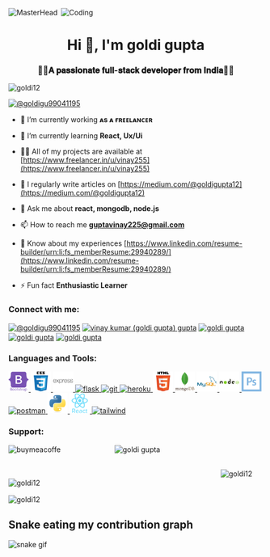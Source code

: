 ![MasterHead](https://lh5.googleusercontent.com/AAZTxIy-eI4dDH-wVa95At-e-1pCQZeFsc4zf2WQcVuUVX8oIUbuUIfBofyWd-JwalnaIslxtu7x4xgiQb4q4rcfZpPZBX_DASbzyKirnLXc2TODNZuLCxv_EWJmeivIfE0g7VL4)
<img align="right" alt="Coding" width="400" src="https://cdn.dribbble.com/users/2344801/screenshots/4774578/alphatestersanimation2.gif">


<h1 align="center">Hi 👋, I'm goldi gupta</h1>
<h3 align="center">👨‍💻𝐀 𝐩𝐚𝐬𝐬𝐢𝐨𝐧𝐚𝐭𝐞 𝐟𝐮𝐥𝐥-𝐬𝐭𝐚𝐜𝐤 𝐝𝐞𝐯𝐞𝐥𝐨𝐩𝐞𝐫 𝐟𝐫𝐨𝐦 𝐈𝐧𝐝𝐢𝐚👨‍💻</h3>

<p align="left"> <img src="https://komarev.com/ghpvc/?username=goldi12&label=Profile%20views&color=0e75b6&style=flat" alt="goldi12" /> </p>

<p align="left"> <a href="https://twitter.com/@goldigu99041195" target="blank"><img src="https://img.shields.io/twitter/follow/@goldigu99041195?logo=twitter&style=for-the-badge" alt="@goldigu99041195" /></a> </p>

- 🔭 I’m currently working **ᴀs ᴀ ғʀᴇᴇʟᴀɴᴄᴇʀ**

- 🌱 I’m currently learning **React, Ux/Ui**

- 👨‍💻 All of my projects are available at [https://www.freelancer.in/u/vinay255](https://www.freelancer.in/u/vinay255)

- 📝 I regularly write articles on [https://medium.com/@goldigupta12](https://medium.com/@goldigupta12)

- 💬 Ask me about **react, mongodb, node.js**

- 📫 How to reach me **guptavinay225@gmail.com**

- 📄 Know about my experiences [https://www.linkedin.com/resume-builder/urn:li:fs_memberResume:29940289/](https://www.linkedin.com/resume-builder/urn:li:fs_memberResume:29940289/)

- ⚡ Fun fact **Enthusiastic Learner**

<h3 align="left">Connect with me:</h3>
<p align="left">
<a href="https://twitter.com/@goldigu99041195" target="blank"><img align="center" src="https://raw.githubusercontent.com/rahuldkjain/github-profile-readme-generator/master/src/images/icons/Social/twitter.svg" alt="@goldigu99041195" height="30" width="40" /></a>
<a href="https://linkedin.com/in/vinay kumar (goldi gupta) gupta" target="blank"><img align="center" src="https://raw.githubusercontent.com/rahuldkjain/github-profile-readme-generator/master/src/images/icons/Social/linked-in-alt.svg" alt="vinay kumar (goldi gupta) gupta" height="30" width="40" /></a>
<a href="https://fb.com/goldi gupta" target="blank"><img align="center" src="https://raw.githubusercontent.com/rahuldkjain/github-profile-readme-generator/master/src/images/icons/Social/facebook.svg" alt="goldi gupta" height="30" width="40" /></a>
<a href="https://medium.com/goldi gupta" target="blank"><img align="center" src="https://raw.githubusercontent.com/rahuldkjain/github-profile-readme-generator/master/src/images/icons/Social/medium.svg" alt="goldi gupta" height="30" width="40" /></a>
<a href="https://discord.gg/goldi gupta" target="blank"><img align="center" src="https://raw.githubusercontent.com/rahuldkjain/github-profile-readme-generator/master/src/images/icons/Social/discord.svg" alt="goldi gupta" height="30" width="40" /></a>
</p>

<h3 align="left">Languages and Tools:</h3>
<p align="left"> <a href="https://getbootstrap.com" target="_blank" rel="noreferrer"> <img src="https://raw.githubusercontent.com/devicons/devicon/master/icons/bootstrap/bootstrap-plain-wordmark.svg" alt="bootstrap" width="40" height="40"/> </a> <a href="https://www.w3schools.com/css/" target="_blank" rel="noreferrer"> <img src="https://raw.githubusercontent.com/devicons/devicon/master/icons/css3/css3-original-wordmark.svg" alt="css3" width="40" height="40"/> </a> <a href="https://expressjs.com" target="_blank" rel="noreferrer"> <img src="https://raw.githubusercontent.com/devicons/devicon/master/icons/express/express-original-wordmark.svg" alt="express" width="40" height="40"/> </a> <a href="https://flask.palletsprojects.com/" target="_blank" rel="noreferrer"> <img src="https://www.vectorlogo.zone/logos/pocoo_flask/pocoo_flask-icon.svg" alt="flask" width="40" height="40"/> </a> <a href="https://git-scm.com/" target="_blank" rel="noreferrer"> <img src="https://www.vectorlogo.zone/logos/git-scm/git-scm-icon.svg" alt="git" width="40" height="40"/> </a> <a href="https://heroku.com" target="_blank" rel="noreferrer"> <img src="https://www.vectorlogo.zone/logos/heroku/heroku-icon.svg" alt="heroku" width="40" height="40"/> </a> <a href="https://www.w3.org/html/" target="_blank" rel="noreferrer"> <img src="https://raw.githubusercontent.com/devicons/devicon/master/icons/html5/html5-original-wordmark.svg" alt="html5" width="40" height="40"/> </a> <a href="https://www.mongodb.com/" target="_blank" rel="noreferrer"> <img src="https://raw.githubusercontent.com/devicons/devicon/master/icons/mongodb/mongodb-original-wordmark.svg" alt="mongodb" width="40" height="40"/> </a> <a href="https://www.mysql.com/" target="_blank" rel="noreferrer"> <img src="https://raw.githubusercontent.com/devicons/devicon/master/icons/mysql/mysql-original-wordmark.svg" alt="mysql" width="40" height="40"/> </a> <a href="https://nodejs.org" target="_blank" rel="noreferrer"> <img src="https://raw.githubusercontent.com/devicons/devicon/master/icons/nodejs/nodejs-original-wordmark.svg" alt="nodejs" width="40" height="40"/> </a> <a href="https://www.photoshop.com/en" target="_blank" rel="noreferrer"> <img src="https://raw.githubusercontent.com/devicons/devicon/master/icons/photoshop/photoshop-line.svg" alt="photoshop" width="40" height="40"/> </a> <a href="https://postman.com" target="_blank" rel="noreferrer"> <img src="https://www.vectorlogo.zone/logos/getpostman/getpostman-icon.svg" alt="postman" width="40" height="40"/> </a> <a href="https://www.python.org" target="_blank" rel="noreferrer"> <img src="https://raw.githubusercontent.com/devicons/devicon/master/icons/python/python-original.svg" alt="python" width="40" height="40"/> </a> <a href="https://reactjs.org/" target="_blank" rel="noreferrer"> <img src="https://raw.githubusercontent.com/devicons/devicon/master/icons/react/react-original-wordmark.svg" alt="react" width="40" height="40"/> </a> <a href="https://tailwindcss.com/" target="_blank" rel="noreferrer"> <img src="https://www.vectorlogo.zone/logos/tailwindcss/tailwindcss-icon.svg" alt="tailwind" width="40" height="40"/> </a> </p>

<h3 align="left">Support:</h3>
<p><a href="https://www.buymeacoffee.com/buymeacoffe"> <img align="left" src="https://cdn.buymeacoffee.com/buttons/v2/default-yellow.png" height="50" width="210" alt="buymeacoffe" /></a><a href="https://ko-fi.com/goldi gupta"> <img align="left" src="https://cdn.ko-fi.com/cdn/kofi3.png?v=3" height="50" width="210" alt="goldi gupta" /></a></p><br><br>

<p><img align="left" src="https://github-readme-stats.vercel.app/api/top-langs?username=goldi12&show_icons=true&locale=en&layout=compact" alt="goldi12" /></p>

<p>&nbsp;<img align="center" src="https://github-readme-stats.vercel.app/api?username=goldi12&show_icons=true&locale=en" alt="goldi12" /></p>

<p><img align="center" src="https://github-readme-streak-stats.herokuapp.com/?user=goldi12&" alt="goldi12" /></p>



## Snake eating my contribution graph

![snake gif](https://github.com/Goldi12/Goldi12/blob/output/github-contribution-grid-snake.gif)

